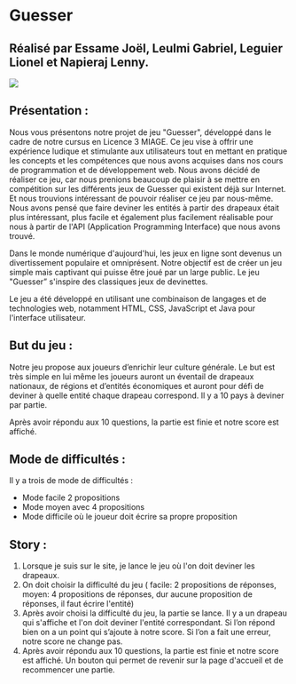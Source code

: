 # Guesser
## Réalisé par Essame Joël, Leulmi Gabriel, Leguier Lionel et Napieraj Lenny.

![](https://encrypted-tbn0.gstatic.com/images?q=tbn:ANd9GcQtkRKBDZ_BsSpschjp8hOVw4gYjKJAzDCzvQ&usqp=CAU)

## Présentation : 
Nous vous présentons notre projet de jeu "Guesser", développé dans le cadre de notre cursus en Licence 3 MIAGE. Ce jeu vise à offrir une expérience ludique et stimulante aux utilisateurs tout en mettant en pratique les concepts et les compétences que nous avons acquises dans nos cours de programmation et de développement web. Nous avons décidé de réaliser ce jeu, car nous prenions beaucoup de plaisir à se mettre en compétition sur les différents jeux de Guesser qui existent déjà sur Internet. Et nous trouvions intéressant de pouvoir réaliser ce jeu par nous-même. Nous avons pensé que faire deviner les entités à partir des drapeaux était plus intéressant, plus facile et également plus facilement réalisable pour nous à partir de l'API (Application Programming Interface) que nous avons trouvé.

Dans le monde numérique d'aujourd'hui, les jeux en ligne sont devenus un divertissement populaire et omniprésent. Notre objectif est de créer un jeu simple mais captivant qui puisse être joué par un large public. Le jeu "Guesser” s'inspire des classiques jeux de devinettes.

Le jeu a été développé en utilisant une combinaison de langages et de technologies web, notamment HTML, CSS, JavaScript et Java pour l'interface utilisateur.

## But du jeu : 
Notre jeu propose aux joueurs d’enrichir leur culture générale. Le but est très simple en lui même les joueurs auront un éventail de drapeaux nationaux, de régions et d’entités économiques et auront pour défi de deviner à quelle entité chaque drapeau correspond. 
Il y a 10 pays à deviner par partie.

Après avoir répondu aux 10 questions, la partie est finie et notre score est affiché.

## Mode de difficultés :
Il y a trois de mode de difficultés : 

- Mode facile 2 propositions 
- Mode moyen avec 4 propositions 
- Mode difficile où le joueur doit écrire sa propre proposition 

## Story : 

1. Lorsque je suis sur le site, je lance le jeu où l'on doit deviner les drapeaux.
2. On doit choisir la difficulté du jeu ( facile: 2 propositions de réponses, moyen: 4 propositions de réponses, dur aucune proposition de réponses, il faut écrire l'entité)
3. Après avoir choisi la difficulté du jeu, la partie se lance. Il y a un drapeau qui s'affiche et l'on doit deviner l'entité correspondant. Si l’on répond bien on a un point qui s’ajoute à notre score. Si l’on a fait une erreur, notre score ne change pas.
4. Après avoir répondu aux 10 questions, la partie est finie et notre score est affiché. Un bouton qui permet de revenir sur la page d'accueil et de recommencer une partie.



